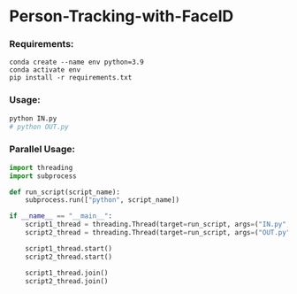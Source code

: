 # Person-Tracking-with-FaceID

### Requirements:
``` terminal
conda create --name env python=3.9
conda activate env
pip install -r requirements.txt
```

### Usage:
``` python
python IN.py
# python OUT.py 
```

### Parallel Usage:
```python
import threading
import subprocess

def run_script(script_name):
    subprocess.run(["python", script_name])

if __name__ == "__main__":
    script1_thread = threading.Thread(target=run_script, args=("IN.py",))
    script2_thread = threading.Thread(target=run_script, args=("OUT.py",))

    script1_thread.start()
    script2_thread.start()

    script1_thread.join()
    script2_thread.join()
```
